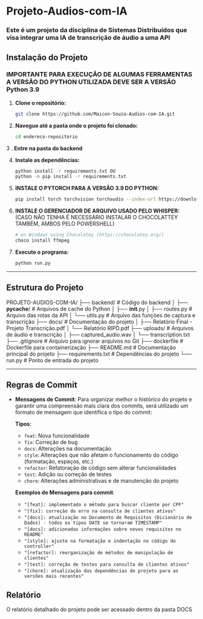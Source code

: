 # Projeto-Audios-com-IA
### Este é um projeto da disciplina de Sistemas Distribuídos que visa integrar uma IA de transcrição de áudio a uma API

## Instalação do Projeto

### IMPORTANTE PARA EXECUÇÃO DE ALGUMAS FERRAMENTAS A VERSÃO DO PYTHON UTILIZADA DEVE SER A VERSÃO Python 3.9
1. **Clone o repositório:**
   ```bash
   git clone https://github.com/Maicon-Souza-Audios-com-IA.git
2. **Navegue até a pasta onde o projeto foi clonado:**
   ```bash
   cd endereco-repositorio
3 . **Entre na pasta do backend**

4. **Instale as dependências:**
   ```bash
   python install -r requirements.txt OU 
   python -m pip install -r requirements.txt

5. **INSTALE O PYTORCH PARA A VERSÃO 3.9 DO PYTHON:**
   ```bash
   pip install torch torchvision torchaudio --index-url https://download.pytorch.org/whl/cu118

6. **INSTALE O GERENCIADOR DE ARQUIVO USADO PELO WHISPER:**
   (CASO NÃO TENHA É NECESSÁRIO INSTALAR O CHOCOLATTEY TAMBÉM, AMBOS PELO POWERSHELL)
   ```bash
   # on Windows using Chocolatey (https://chocolatey.org/)
   choco install ffmpeg

   
7. **Execute o programa:**
      ```bash
    python run.py
__________________________________________________________________________________________________________

## Estrutura do Projeto

PROJETO-AUDIOS-COM-IA/
├── backend/               # Código do backend
│   ├── __pycache__/       # Arquivos de cache do Python
│   ├── __init__.py
│   ├── routes.py          # Arquivo das rotas da API
│   └── utils.py           # Arquivo das funções de captura e transcrição 
├── docs/                  # Documentação do projeto
│   ├── Relatório Final - Projeto Transcrição.pdf
│   └── Relatório RIPD.pdf
├── uploads/               # Arquivos de áudio e transcrição
│   ├── captured_audio.wav
│   └── transcription.txt
├── .gitignore             # Arquivo para ignorar arquivos no Git
├── dockerfile             # Dockerfile para containerização
├── README.md              # Documentação principal do projeto
├── requirements.txt       # Dependências do projeto
└── run.py                 # Ponto de entrada do projeto

__________________________________________________________________________________________________________
## Regras de Commit
- **Mensagens de Commit**: Para organizar melhor o histórico do projeto e garantir uma compreensão mais clara dos commits, será utilizado um formato de mensagem que identifica o tipo do commit:

  **Tipos**:
  - `feat`: Nova funcionalidade
  - `fix`: Correção de bug
  - `docs`: Alterações na documentação
  - `style`: Alterações que não afetam o funcionamento do código (formatação, espaços, etc.)
  - `refactor`: Refatoração de código sem alterar funcionalidades
  - `test`: Adição ou correção de testes
  - `chore`: Alterações administrativas e de manutenção do projeto

  **Exemplos de Mensagens para commit**:
  - `"[feat]: implementado o método para buscar cliente por CPF"`
  - `"[fix]: correção do erro na consulta de clientes ativos"`
  - `"[docs]: atualização no Documento de Requisitos (Dicionário de Dados) - todos os tipos DATE se tornaram TIMESTAMP"`
  - `"[docs]: adicionadas informações sobre novos requisitos no README"`
  - `"[style]: ajuste na formatação e indentação no código do controller"`
  - `"[refactor]: reorganização de métodos de manipulação de clientes"`
  - `"[test]: correção de testes para consulta de clientes ativos"`
  - `"[chore]: atualização das dependências do projeto para as versões mais recentes"`
 
## Relatório
O relatório detalhado do projeto pode ser acessado dentro da pasta DOCS
